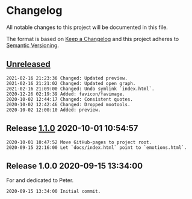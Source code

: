 # Changelog

All notable changes to this project will be documented in this file.

The format is based on [Keep a Changelog](http://keepachangelog.com/en/1.0.0/)
and this project adheres to [Semantic Versioning](http://semver.org/spec/v2.0.0.html).

## [Unreleased]

```
2021-02-16 21:23:36 Changed: Updated preview.
2021-02-16 21:21:02 Changed: Updated open graph.
2021-02-16 21:09:00 Changed: Undo symlink `index.html`.
2020-12-26 02:19:39 Added: favicon/favimage.
2020-10-02 12:44:17 Changed: Consistent quotes.
2020-10-02 12:42:46 Changed: Dropped mootools.
2020-10-02 12:00:10 Added: preview.
```

## Release [1.1.0] 2020-10-01 10:54:57

```
2020-10-01 10:47:52 Move GitHub-pages to project root.
2020-09-15 22:16:00 Let `docs/index.html` point to `emotions.html`.
```

## Release 1.0.0 2020-09-15 13:34:00

For and dedicated to Peter.

```
2020-09-15 13:34:00 Initial commit.
```

[Unreleased]: https://github.com/xyzzy/emotions/compare/v1.1.0...HEAD
[1.1.0]: https://github.com/xyzzy/emotions/compare/v1.0.0...v1.1.0

